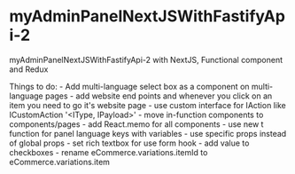 # myAdminPanelNextJSWithFastifyApi-2
myAdminPanelNextJSWithFastifyApi-2 with NextJS, Functional component and Redux

Things to do:
    - Add multi-language select box as a component on multi-language pages
    - add website end points and whenever you click on an item you need to go it's website page
    - use custom interface for IAction like ICustomAction '<IType, IPayload>'
    - move in-function components to components/pages
    - add React.memo for all components
    - use new t function for panel language keys with variables
    - use specific props instead of global props
    - set rich textbox for use form hook
    - add value to checkboxes
    - rename eCommerce.variations.itemId to eCommerce.variations.item